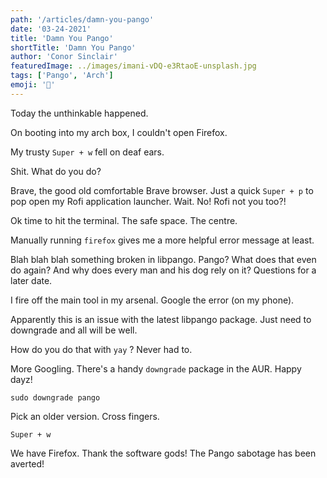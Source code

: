```yaml
---
path: '/articles/damn-you-pango'
date: '03-24-2021'
title: 'Damn You Pango'
shortTitle: 'Damn You Pango'
author: 'Conor Sinclair'
featuredImage: ../images/imani-vDQ-e3RtaoE-unsplash.jpg
tags: ['Pango', 'Arch']
emoji: '🍳'
---
```


Today the unthinkable happened.

On booting into my arch box, I couldn't open Firefox.

My trusty `Super + w` fell on deaf ears.

Shit. What do you do?

Brave, the good old comfortable Brave browser. Just a quick `Super + p` to pop open my Rofi application launcher. Wait. No! Rofi not you too?!

Ok time to hit the terminal. The safe space. The centre.

Manually running `firefox` gives me a more helpful error message at least.

Blah blah blah something broken in libpango. Pango? What does that even do again? And why does every man and his dog rely on it? Questions for a later date.

I fire off the main tool in my arsenal. Google the error (on my phone).

Apparently this is an issue with the latest libpango package. Just need to downgrade and all will be well.

How do you do that with `yay` ? Never had to.

More Googling. There's a handy `downgrade` package in the AUR. Happy dayz!

`sudo downgrade pango`

Pick an older version. Cross fingers.

`Super + w`

We have Firefox. Thank the software gods! The Pango sabotage has been averted!
